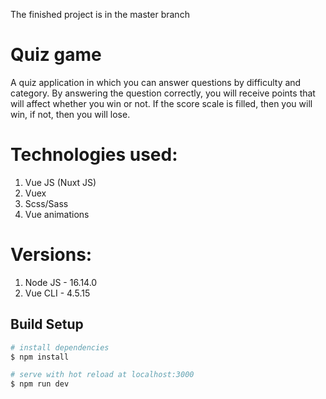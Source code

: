 The finished project is in the master branch

# Quiz game

A quiz application in which you can answer questions by difficulty and category.
By answering the question correctly, you will receive points that will affect whether you win or not.
If the score scale is filled, then you will win, if not, then you will lose.

# Technologies used:
1. Vue JS (Nuxt JS)
2. Vuex
3. Scss/Sass
4. Vue animations

# Versions:
1. Node JS - 16.14.0
2. Vue CLI - 4.5.15

## Build Setup

```bash
# install dependencies
$ npm install

# serve with hot reload at localhost:3000
$ npm run dev
